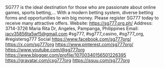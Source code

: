 SG777 is the ideal destination for those who are passionate about online games, sports betting,... With a modern betting system, diverse betting forms and opportunities to win big money. Please register SG777 today to receive many attractive offers.
Website: https://sg777.org.ph/
Address: 3714-3726 Maria Rita Dr, Angeles, Pampanga, Philippines
Email: jacv35856ta5wf5@gmail.com
#sg777, #sg777_casino, #sg777_org, #registersg777
Social
https://www.facebook.com/sg777org/
https://x.com/sg777org 
https://www.pinterest.com/sg777org/ 
https://www.youtube.com/@sg777org 
https://www.blogger.com/profile/10700340156501226395 
https://gravatar.com/csg777org 
https://issuu.com/sg777org 
 

